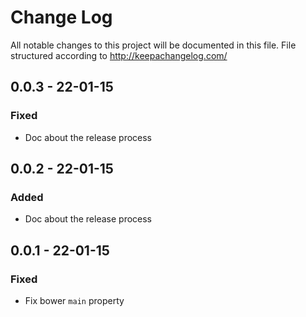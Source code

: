 # Change Log

All notable changes to this project will be documented in this
file. File structured according to <http://keepachangelog.com/>

## 0.0.3 - 22-01-15
### Fixed
- Doc about the release process

## 0.0.2 - 22-01-15
### Added
- Doc about the release process

## 0.0.1 - 22-01-15
### Fixed
- Fix bower `main` property
